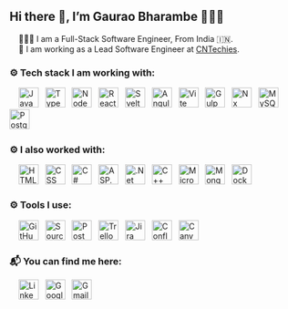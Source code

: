 ## Hi there 👋, I’m  Gaurao Bharambe 👩🏻‍💻
&nbsp;&nbsp;&nbsp; 👩🏻‍💻 I am a Full-Stack Software Engineer, From India 🇮🇳. <br/>
&nbsp;&nbsp;&nbsp; 🏢 I am working as a Lead Software Engineer at [CNTechies](https://www.cntechies.com/).

### ⚙ Tech stack I am working with:
&nbsp;&nbsp;&nbsp;
<img src="https://github.com/gauraobharambe/gauraobharambe/assets/69198127/d2839ce8-c6f7-4c60-a31f-6cbd11075a4a" alt="JavaScript" title="JavaScript" height="35px" width="35px" />&nbsp;&nbsp;
<img src="https://github.com/gauraobharambe/gauraobharambe/assets/69198127/692dcebf-584a-44bd-b0be-95df2530fc01" alt="TypeScript" title="TypeScript" height="35px" width="35px" />&nbsp;&nbsp;
<img src="https://github.com/gauraobharambe/gauraobharambe/assets/69198127/29243686-6fca-428b-b4aa-660723318946" alt="NodeJS" title="NodeJS" height="35px" width="35px" />&nbsp;&nbsp;
<img src="https://github.com/gauraobharambe/gauraobharambe/assets/69198127/7c702a90-8f3f-432f-9ca4-279a39f9cb56" alt="React" title="React" height="35px" width="35px" />&nbsp;&nbsp;
<img src="https://github.com/gauraobharambe/gauraobharambe/assets/69198127/2f7d5eaa-71cc-4ecd-8b40-517c34a1ef04" alt="Svelte" title="Svelte" height="35px" width="35px" />&nbsp;&nbsp;
<img src="https://github.com/gauraobharambe/gauraobharambe/assets/69198127/ca6b9e80-732e-4a90-b5d5-2604c6711020" alt="Angular" title="Angular" height="35px" width="35px" />&nbsp;&nbsp;
<img src="https://github.com/gauraobharambe/gauraobharambe/assets/69198127/445fa1fa-9ce5-49d0-ab80-36298d6948b5" alt="Vite" title="Vite" height="35px" width="35px" />&nbsp;&nbsp;
<img src="https://github.com/gauraobharambe/gauraobharambe/assets/69198127/6b790255-0d8f-4823-b065-988e3ce3c00d" alt="Gulp" title="Gulp" height="35px" width="35px" />&nbsp;&nbsp;
<img src="https://github.com/gauraobharambe/gauraobharambe/assets/69198127/df911ee5-b15f-48da-9ef7-cea8bf98ddb1" alt="Nx Build System" title="Nx Build System" height="35px" width="35px" />&nbsp;&nbsp;
<img src="https://github.com/gauraobharambe/gauraobharambe/assets/69198127/1a01c612-4ea5-41b1-8a3a-12c0b35b06c2" alt="MySQL" title="MySQL" height="35px" width="35px" />&nbsp;&nbsp;
<img src="https://github.com/gauraobharambe/gauraobharambe/assets/69198127/62642d01-c0e3-488c-9e90-30ef490acc17" alt="PostgreSQL" title="PostgreSQL" height="35px" width="35px" />&nbsp;&nbsp;

### ⚙ I also worked with:
&nbsp;&nbsp;&nbsp;
<img src="https://github.com/gauraobharambe/gauraobharambe/assets/69198127/11cdf1cd-7503-45de-ba9c-f317a273c429" alt="HTML" title="HTML" height="35px" width="35px" />&nbsp;&nbsp;
<img src="https://github.com/gauraobharambe/gauraobharambe/assets/69198127/a1d63e21-c1fc-47c2-822d-14413b2745de" alt="CSS" title="CSS" height="35px" width="35px" />&nbsp;&nbsp;
<img src="https://github.com/gauraobharambe/gauraobharambe/assets/69198127/dd696036-c159-4fb1-8572-cbc42f9a8391" alt="C#" title="C#" height="35px" width="35px" />&nbsp;&nbsp;
<img src="https://github.com/gauraobharambe/gauraobharambe/assets/69198127/4a50f278-6270-44ee-bdfa-0a40840bd4e0" alt="ASP.Net" title="ASP.Net" height="35px" width="35px" />&nbsp;&nbsp;
<img src="https://github.com/gauraobharambe/gauraobharambe/assets/69198127/c7010b12-7cd9-44cf-b533-a2a575582970" alt=".Net Core" title=".Net Core" height="35px" width="35px" />&nbsp;&nbsp;
<img src="https://github.com/gauraobharambe/gauraobharambe/assets/69198127/04979d59-39b5-4352-b76a-77be7d386c4f" alt="C++" title="C++" height="35px" width="35px" />&nbsp;&nbsp;
<img src="https://github.com/gauraobharambe/gauraobharambe/assets/69198127/fec3a8f7-d5b2-44bb-bf3e-3cf35e2f059c" alt="Microsoft SQL Server" title="Microsoft SQL Server" height="35px" width="35px" />&nbsp;&nbsp;
<img src="https://github.com/gauraobharambe/gauraobharambe/assets/69198127/cc43c90c-49dd-4002-ae5a-dc2baac8591e" alt="MongoDB" title="MongoDB" height="35px" width="35px" />&nbsp;&nbsp;
<img src="https://github.com/gauraobharambe/gauraobharambe/assets/69198127/995d3f2b-a4b0-43d5-9ad6-aa6964623e1f" alt="Docker" title="Docker" height="35px" width="35px" />&nbsp;&nbsp;

### ⚙ Tools I use:
&nbsp;&nbsp;&nbsp;
<img src="https://github.com/gauraobharambe/gauraobharambe/assets/69198127/62b42f01-58e0-492b-8700-9395aabdc669" alt="GitHub" title="GitHub" height="35px" width="35px" />&nbsp;&nbsp;
<img src="https://github.com/gauraobharambe/gauraobharambe/assets/69198127/dee94a1e-2203-488d-9ca6-4009b444c7f2" alt="SourceTree" title="SourceTree" height="35px" width="35px" />&nbsp;&nbsp;
<img src="https://github.com/gauraobharambe/gauraobharambe/assets/69198127/7e438a6e-308a-4937-b356-af0cef5459e5" alt="Postman" title="Postman" height="35px" width="35px" />&nbsp;&nbsp;
<img src="https://github.com/gauraobharambe/gauraobharambe/assets/69198127/ac1ffeb3-9c7c-4b18-b182-0a28e912a306" alt="Trello" title="Trello" height="35px" width="35px" />&nbsp;&nbsp;
<img src="https://github.com/gauraobharambe/gauraobharambe/assets/69198127/76baefc6-dfc9-43a7-9b40-40d1d7109231" alt="Jira" title="Jira" height="35px" width="35px" />&nbsp;&nbsp;
<img src="https://github.com/gauraobharambe/gauraobharambe/assets/69198127/fc582933-9190-41c7-abf2-1c3aaa53bff6" alt="Confluence" title="Confluence" height="35px" width="35px" />&nbsp;&nbsp;
<img src="https://github.com/gauraobharambe/gauraobharambe/assets/69198127/1b44e09d-8825-40b3-93d9-0473d062a722" alt="Canva" title="Canva" height="35px" width="35px" />&nbsp;&nbsp;


### 📬 You can find me here:
&nbsp;&nbsp;&nbsp;
<a href="https://www.linkedin.com/in/gauraobharambe" title="LinkedIn - Gaurao Bharambe" ><img src="https://github.com/gauraobharambe/gauraobharambe/assets/69198127/853cd3bc-dc01-45cf-bbb6-47a1b80634c6" alt="LinkedIn" style="width:35px;height:35px" /></a> &nbsp;
<a href="https://sites.google.com/view/gauraobharambe" title="Website - Gaurao Bharambe - Full-Stack Engineer" ><img src="https://github.com/gauraobharambe/gauraobharambe/assets/69198127/6a1058bf-2b96-4062-b7c2-e1eb62235c47" alt="Google Site - Gaurao Bharambe" style="width:35px;height:35px" /></a> &nbsp;
<a href="mailto:gaurao7793@gmail.com" title="Gmail" ><img src="https://github.com/gauraobharambe/gauraobharambe/assets/69198127/9ac7db4e-1325-4a94-ab65-5301b4873157" alt="Gmail" style="width:35px;height:35px" /></a>


<!--
**gauraobharambe/gauraobharambe** is a ✨ _special_ ✨ repository because its `README.md` (this file) appears on your GitHub profile.

Here are some ideas to get you started:

- 🔭 I’m currently working on ...
- 🌱 I’m currently learning ...
- 👯 I’m looking to collaborate on ...
- 🤔 I’m looking for help with ...
- 💬 Ask me about ...
- 📫 How to reach me: ...
- 😄 Pronouns: ...
- ⚡ Fun fact: ...
-->
